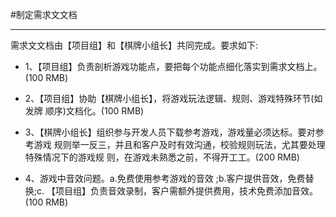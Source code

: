#制定需求⽂文档
***

需求⽂文档由【项目组】和【棋牌⼩组长】共同完成。要求如下: 

* 1、【项目组】负责剖析游戏功能点，要把每个功能点细化落实到需求文档上。
(100 RMB) 

* 2、【项⽬组】协助【棋牌⼩组⻓】，将游戏玩法逻辑、规则、游戏特殊环节(如发牌
顺序)文档化。(100 RMB)

* 3、【棋牌⼩组⻓】组织参与开发人员下载参考游戏，游戏量必须达标。要对参考游戏 规则举一反三，并且和客户及时有效沟通，校验规则玩法，尤其要处理特殊情况下的游戏规 则，在游戏未熟悉之前，不得开⼯工。(200 RMB)

* 4、游戏中音效问题。a.免费使用参考游戏的音效 ;b.客户提供音效，免费替换;c. 【项⽬组】负责⾳效录制，客户需额外提供费用，技术免费添加音效。(100 RMB)